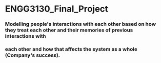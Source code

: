 # ENGG3130_Final_Project
### Modelling people's interactions with each other based on how they treat each other and their memories of previous interactions with
### each other and how that affects the system as a whole (Company's success).
